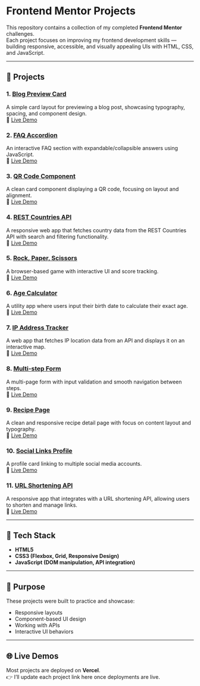# Frontend Mentor Projects

This repository contains a collection of my completed **Frontend Mentor** challenges.  
Each project focuses on improving my frontend development skills — building responsive, accessible, and visually appealing UIs with HTML, CSS, and JavaScript.

---

## 📂 Projects

### 1. [Blog Preview Card](./Blog-preview-card)
A simple card layout for previewing a blog post, showcasing typography, spacing, and component design.<br>
🔗 [Live Demo](https://blog-preview-card-1-theta.vercel.app/)

### 2. [FAQ Accordion](./Faq-accordian)
An interactive FAQ section with expandable/collapsible answers using JavaScript.<br>
🔗 [Live Demo](https://faq-accordion-1.vercel.app/)

### 3. [QR Code Component](./QR-code-component)
A clean card component displaying a QR code, focusing on layout and alignment.<br>
🔗 [Live Demo](https://qr-code-component-1-indol.vercel.app/)

### 4. [REST Countries API](./Rest-Countries-API)
A responsive web app that fetches country data from the REST Countries API with search and filtering functionality.<br>
🔗 [Live Demo](https://rest-countries-api-1-six.vercel.app/)

### 5. [Rock, Paper, Scissors](./Rock-Paper-Scissors-)
A browser-based game with interactive UI and score tracking.<br>
🔗 [Live Demo](https://rock-paper-scissors-1-one.vercel.app/)

### 6. [Age Calculator](./age-calculator)
A utility app where users input their birth date to calculate their exact age.<br>
🔗 [Live Demo](https://your-vercel-link.com)

### 7. [IP Address Tracker](./ip-address-tracker)
A web app that fetches IP location data from an API and displays it on an interactive map.<br>
🔗 [Live Demo](https://ip-address-tracker-1-xi.vercel.app/)

### 8. [Multi-step Form](./multi-step-form)
A multi-page form with input validation and smooth navigation between steps.<br>
🔗 [Live Demo](https://mutli-step-form-1.vercel.app/)

### 9. [Recipe Page](./recipe-page-main)
A clean and responsive recipe detail page with focus on content layout and typography.<br>
🔗 [Live Demo](https://your-vercel-link.com)

### 10. [Social Links Profile](./social-links)
A profile card linking to multiple social media accounts.<br>
🔗 [Live Demo](https://your-vercel-link.com)

### 11. [URL Shortening API](./url-shortening-api)
A responsive app that integrates with a URL shortening API, allowing users to shorten and manage links.<br>
🔗 [Live Demo](https://url-shortening-api-1.vercel.app/)

---

## 🚀 Tech Stack
- **HTML5**
- **CSS3 (Flexbox, Grid, Responsive Design)**
- **JavaScript (DOM manipulation, API integration)**

---

## 🎯 Purpose
These projects were built to practice and showcase:
- Responsive layouts
- Component-based UI design
- Working with APIs
- Interactive UI behaviors

---

## 🌐 Live Demos
Most projects are deployed on **Vercel**.  
👉 I’ll update each project link here once deployments are live.

